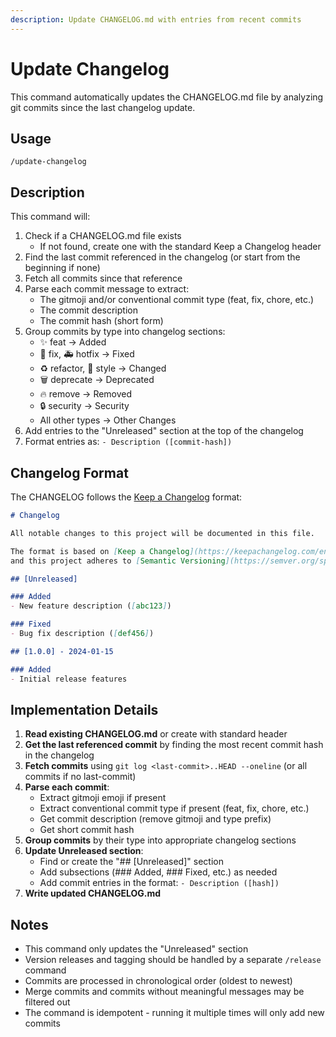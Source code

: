 ```yaml
---
description: Update CHANGELOG.md with entries from recent commits
---
```


# Update Changelog

This command automatically updates the CHANGELOG.md file by analyzing git commits since the last changelog update.

## Usage

```
/update-changelog
```

## Description

This command will:

1. Check if a CHANGELOG.md file exists
   - If not found, create one with the standard Keep a Changelog header
2. Find the last commit referenced in the changelog (or start from the beginning if none)
3. Fetch all commits since that reference
4. Parse each commit message to extract:
   - The gitmoji and/or conventional commit type (feat, fix, chore, etc.)
   - The commit description
   - The commit hash (short form)
5. Group commits by type into changelog sections:
   - ✨ feat → Added
   - 🐛 fix, 🚑️ hotfix → Fixed
   - ♻️ refactor, 🎨 style → Changed
   - 🗑️ deprecate → Deprecated
   - 🔥 remove → Removed
   - 🔒️ security → Security
   - All other types → Other Changes
6. Add entries to the "Unreleased" section at the top of the changelog
7. Format entries as: `- Description ([commit-hash])`

## Changelog Format

The CHANGELOG follows the [Keep a Changelog](https://keepachangelog.com/) format:

```markdown
# Changelog

All notable changes to this project will be documented in this file.

The format is based on [Keep a Changelog](https://keepachangelog.com/en/1.0.0/),
and this project adheres to [Semantic Versioning](https://semver.org/spec/v2.0.0.html).

## [Unreleased]

### Added
- New feature description ([abc123])

### Fixed
- Bug fix description ([def456])

## [1.0.0] - 2024-01-15

### Added
- Initial release features
```

## Implementation Details

1. **Read existing CHANGELOG.md** or create with standard header
2. **Get the last referenced commit** by finding the most recent commit hash in the changelog
3. **Fetch commits** using `git log <last-commit>..HEAD --oneline` (or all commits if no last-commit)
4. **Parse each commit**:
   - Extract gitmoji emoji if present
   - Extract conventional commit type if present (feat, fix, chore, etc.)
   - Get commit description (remove gitmoji and type prefix)
   - Get short commit hash
5. **Group commits** by their type into appropriate changelog sections
6. **Update Unreleased section**:
   - Find or create the "## [Unreleased]" section
   - Add subsections (### Added, ### Fixed, etc.) as needed
   - Add commit entries in the format: `- Description ([hash])`
7. **Write updated CHANGELOG.md**

## Notes

- This command only updates the "Unreleased" section
- Version releases and tagging should be handled by a separate `/release` command
- Commits are processed in chronological order (oldest to newest)
- Merge commits and commits without meaningful messages may be filtered out
- The command is idempotent - running it multiple times will only add new commits
